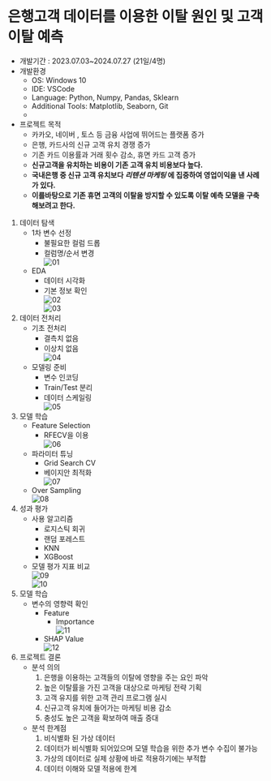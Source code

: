 # 은행고객 데이터를 이용한 이탈 원인 및 고객 이탈 예측 
- 개발기간 : 2023.07.03~2024.07.27 (21일/4명)
- 개발환경
  - OS: Windows 10
  - IDE: VSCode
  - Language: Python, Numpy, Pandas, Sklearn
  - Additional Tools: Matplotlib, Seaborn, Git
  - 
- 프로젝트 목적
  - 카카오, 네이버 , 토스 등 금융 사업에 뛰어드는 플랫폼 증가
  - 은행, 카드사의 신규 고객 유치 경쟁 증가  
  - 기존 카드 이용률과 거래 횟수 감소, 휴면 카드 고객 증가
  - **신규고객을 유치하는 비용이 기존 고객 유치 비용보다 높다.**
  - **국내은행 중 신규 고객 유치보다 *리텐션 마케팅* 에 집중하여 영업이익을 낸 사례가 있다.**
  - **이를바탕으로 기존 휴면 고객의 이탈을 방지할 수 있도록 이탈 예측 모델을 구축 해보려고 한다.**


1. 데이터 탐색
   - 1차 변수 선정
      - 불필요한 컬럼 드롭
      - 컬럼명/순서 변경
<br/>![01](img/1_1.jpg)
    - EDA
      - 데이터 시각화
      - 기본 정보 확인
<br/>![02](img/1_2.jpg)
<br/>![03](img/1_3.jpg)
2. 데이터 전처리
   - 기초 전처리
     - 결측치 없음
     - 이상치 없음
<br/>![04](img/2_1.jpg)
   - 모델링 준비
     - 변수 인코딩
     - Train/Test 분리
     - 데이터 스케일링
<br/>![05](img/2_2.jpg)
3. 모델 학습
    - Feature Selection
      - RFECV을 이용
<br/>![06](img/3_1.jpg)
    - 파라미터 튜닝
      - Grid Search CV
      - 베이지안 최적화
<br/>![07](img/3_2.jpg)
    - Over Sampling
<br/>![08](img/3_3.jpg)
4. 성과 평가
    - 사용 알고리즘
      - 로지스틱 회귀
      - 랜덤 포레스트
      - KNN
      - XGBoost
    - 모델 평가 지표 비교
<br/>![09](img/4_1.jpg)
<br/>![10](img/4_2.jpg)
5. 모델 학습
    - 변수의 영향력 확인
      - Feature
        - Importance
<br/>![11](img/5_1.jpg)
      - SHAP Value
<br/>![12](img/5_2.jpg)
6. 프로젝트 결론
    - 분석 의의
        1. 은행을 이용하는 고객들의 이탈에 영향을 주는 요인 파악
        2. 높은 이탈률을 가진 고객을 대상으로 마케팅 전략 기획
        3. 고객 유지를 위한 고객 관리 프로그램 실시
        4. 신규고객 유치에 들어가는 마케팅 비용 감소
        5. 충성도 높은 고객을 확보하여 매출 증대
    - 분석 한계점
        1. 비식별화 된 가상 데이터
        2. 데이터가 비식별화 되어있으며 모델 학습을 위한 추가 변수 수집이 불가능
        3. 가상의 데이터로 실제 상황에 바로 적용하기에는 부적합
        4. 데이터 이해와 모델 적용에 한계
